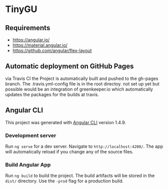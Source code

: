 # TinyGU

## Requirements
- https://angular.io/
- https://material.angular.io/
- https://github.com/angular/flex-layout

## Automatic deployment on GitHub Pages
via Travis CI the Project is automatically built and pushed to the gh-pages branch. The .travis.yml-config file is in the root directoy.
not set up yet but possible would be an integration of greenkeeper.io which automatically updates the packages for the builds at travis.

## Angular CLI

This project was generated with [Angular CLI](https://github.com/angular/angular-cli) version 1.4.9.

### Development server

Run `ng serve` for a dev server. Navigate to `http://localhost:4200/`. The app will automatically reload if you change any of the source files.

### Build Angular App

Run `ng build` to build the project. The build artifacts will be stored in the `dist/` directory. Use the `-prod` flag for a production build.
